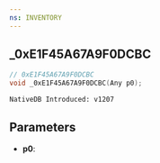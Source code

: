 ```yaml
---
ns: INVENTORY
---
```

## _0xE1F45A67A9F0DCBC

```c
// 0xE1F45A67A9F0DCBC
void _0xE1F45A67A9F0DCBC(Any p0);
```

```
NativeDB Introduced: v1207
```

## Parameters
* **p0**:
